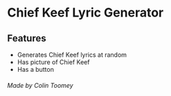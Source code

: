 # Chief Keef Lyric Generator

## Features
* Generates Chief Keef lyrics at random
* Has picture of Chief Keef
* Has a button

###### Made by Colin Toomey
